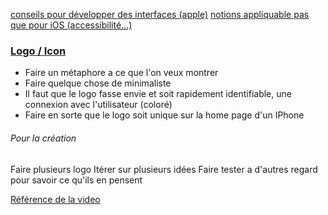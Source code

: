 [conseils pour développer des interfaces (apple)](https://developer.apple.com/tutorials/app-dev-training/exploring-app-design)
[notions appliquable pas que pour iOS (accessibilité...)](https://developer.apple.com/ios/planning/)


### [Logo / Icon](https://developer.apple.com/design/human-interface-guidelines/app-icons)

- Faire un métaphore a ce que l'on veux montrer
- Faire quelque chose de minimaliste
- Il faut que le logo fasse envie et soit rapidement identifiable, une connexion avec l'utilisateur (coloré)
- Faire en sorte que le logo soit unique sur la home page d'un IPhone

###### Pour la création
Faire plusieurs logo
Itérer sur plusieurs idées
Faire tester a d'autres regard pour savoir ce qu'ils en pensent

[Référence de la video](https://developer.apple.com/videos/play/wwdc2017/822)
